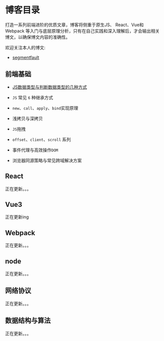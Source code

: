 # 博客目录

打造一系列前端进阶的优质文章，博客将侧重于原生JS、 React、Vue和 Webpack 等入门与底层原理分析，只有在自己实践和深入理解后，才会输出相关博文，以确保博文内容的准确性。

欢迎关注本人的博文:

- [segmentfault](https://segmentfault.com/u/chuntiandefengxiatiandeyu)

## 前端基础

- [JS数据类型与判断数据类型的几种方式](./docs/linux/index.md)

- `JS` 常见 `6` 种继承方式
- `new`、`call`、`apply`、`bind`实现原理
- 浅拷贝与深拷贝
- `JS`拖拽
- `offset`、`client`、`scroll` 系列
- 事件代理与高效操作`DOM`
- 浏览器同源策略与常见跨域解决方案

## React

正在更新。。。

## Vue3

正在更新ing

## Webpack

正在更新。。。

## node

正在更新。。。

## 网络协议

正在更新。。。

## 数据结构与算法

正在更新。。。

